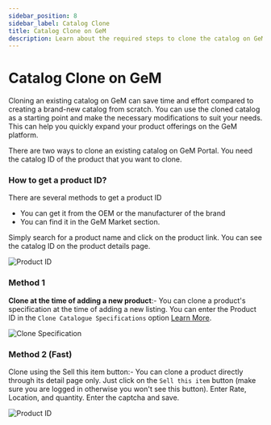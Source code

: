 ```yaml
---
sidebar_position: 8
sidebar_label: Catalog Clone
title: Catalog Clone on GeM
description: Learn about the required steps to clone the catalog on GeM (Government e-Marketplace) Portal.
---
```


# Catalog Clone on GeM
Cloning an existing catalog on GeM can save time and effort compared to creating a brand-new catalog from scratch. You can use the cloned catalog as a starting point and make the necessary modifications to suit your needs. This can help you quickly expand your product offerings on the GeM platform.

There are two ways to clone an existing catalog on GeM Portal. You need the catalog ID of the product that you want to clone.

### How to get a product ID?

There are several methods to get a product ID
- You can get it from the OEM or the manufacturer of the brand
- You can find it in the GeM Market section.

Simply search for a product name and click on the product link. You can see the catalog ID on the product details page.

![Product ID](/img/doc/product-id.jpg)

### Method 1

**Clone at the time of adding a new product**:- You can clone a product's specification at the time of adding a new listing. You can enter the Product ID in the `Clone Catalogue Specifications` option [Learn More](create).

![Clone Specification](/img/doc/general-information.jpg)

### Method 2 (Fast)

Clone using the Sell this item button:- You can clone a product directly through its detail page only. Just click on the `Sell this item` button (make sure you are logged in otherwise you won't see this button). Enter Rate, Location, and quantity. Enter the captcha and save.

![Product ID](/img/doc/product-id.jpg)